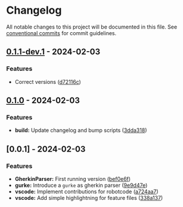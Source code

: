 # Changelog

All notable changes to this project will be documented in this file. See [conventional commits](https://www.conventionalcommits.org/) for commit guidelines.

## [0.1.1-dev.1](https://github.com/d-biehl/robotframework-gherkin-parser/compare/v0.1.0..v0.1.1-dev.1) - 2024-02-03

### Features

- Correct versions ([d72116c](https://github.com/d-biehl/robotframework-gherkin-parser/commit/d72116c7a22746fd0cce282d1902681ae115d16f))


## [0.1.0](https://github.com/d-biehl/robotframework-gherkin-parser/compare/v0.0.1..v0.1.0) - 2024-02-03

### Features

- **build:** Update changelog and bump scripts ([3dda318](https://github.com/d-biehl/robotframework-gherkin-parser/commit/3dda318374ea7bbc00cc529894904bcd5bc2ef38))


## [0.0.1] - 2024-02-03

### Features

- **GherkinParser:** First running version ([bef0e6f](https://github.com/d-biehl/robotframework-gherkin-parser/commit/bef0e6f5cf6a198927168c59497eb60263024edd))
- **gurke:** Introduce a `gurke` as gherkin parser ([9e9d47e](https://github.com/d-biehl/robotframework-gherkin-parser/commit/9e9d47e6837eca0eb8b4e36291958688fc4a268d))
- **vscode:** Implement contributions for robotcode ([a724aa7](https://github.com/d-biehl/robotframework-gherkin-parser/commit/a724aa7a8874b9d5d0baac64bad7e795a92bf05e))
- **vscode:** Add simple highlightning for feature files ([338a137](https://github.com/d-biehl/robotframework-gherkin-parser/commit/338a13770e1469dbee521c0906897fc2c1d6b98b))


<!-- generated by git-cliff -->
